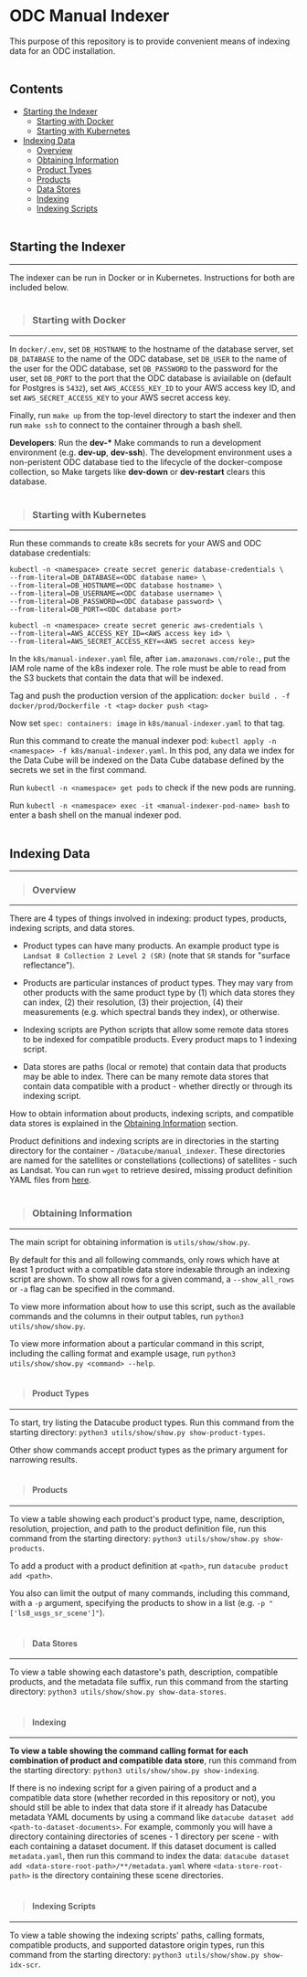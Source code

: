 # ODC Manual Indexer

This purpose of this repository is to provide convenient means of indexing data for an ODC installation.
<br><br>

## Contents

* [Starting the Indexer](#starting)
    * [Starting with Docker](#starting_docker)
    * [Starting with Kubernetes](#starting_k8s)
* [Indexing Data](#indexing)
    * [Overview](#indexing_overview)
    * [Obtaining Information](#info)
    * [Product Types](#info_product_types)
    * [Products](#info_products)
    * [Data Stores](#info_data)
    * [Indexing](#info_idx)
    * [Indexing Scripts](#info_idx_scr)
<br><br>

## <a name="starting"></a> Starting the Indexer
-----

The indexer can be run in Docker or in Kubernetes. Instructions for both are included below.
<br><br>

>### <a name="starting_docker"></a> Starting with Docker 
-----

In `docker/.env`, set `DB_HOSTNAME` to the hostname of the database server, set `DB_DATABASE` to the name of the ODC database, set `DB_USER` to the name of the user for the ODC database, set `DB_PASSWORD` to the password for the user, set `DB_PORT` to the port that the ODC database is aviailable on (default for Postgres is `5432`), set `AWS_ACCESS_KEY_ID` to your AWS access key ID, and set `AWS_SECRET_ACCESS_KEY` to your AWS secret access key.

Finally, run `make up` from the top-level directory to start the indexer and then run `make ssh` to connect to the container through a bash shell.

**Developers**: Run the **dev-\*** Make commands to run a development environment (e.g. **dev-up**, **dev-ssh**). The development environment uses a non-peristent ODC database tied to the lifecycle of the docker-compose collection, so Make targets like **dev-down** or **dev-restart** clears this database.
<br><br>

>### <a name="starting_k8s"></a> Starting with Kubernetes
-----

Run these commands to create k8s secrets for your AWS and ODC database credentials:
```
kubectl -n <namespace> create secret generic database-credentials \
--from-literal=DB_DATABASE=<ODC database name> \
--from-literal=DB_HOSTNAME=<ODC database hostname> \
--from-literal=DB_USERNAME=<ODC database username> \
--from-literal=DB_PASSWORD=<ODC database password> \
--from-literal=DB_PORT=<ODC database port>
```
```
kubectl -n <namespace> create secret generic aws-credentials \
--from-literal=AWS_ACCESS_KEY_ID=<AWS access key id> \
--from-literal=AWS_SECRET_ACCESS_KEY=<AWS secret access key>
```

In the `k8s/manual-indexer.yaml` file, after `iam.amazonaws.com/role:`, put the IAM role name of the k8s indexer role. The role must be able to read from the S3 buckets that contain the data that will be indexed.

Tag and push the production version of the application:
`docker build . -f docker/prod/Dockerfile -t <tag>`
`docker push <tag>`

Now set `spec: containers: image` in `k8s/manual-indexer.yaml` to that tag.

Run this command to create the manual indexer pod: `kubectl apply -n <namespace> -f k8s/manual-indexer.yaml`. In this pod, any data we index for the Data Cube will be indexed on the Data Cube database defined by the secrets we set in the first command.

Run `kubectl -n <namespace> get pods` to check if the new pods are running.

Run `kubectl -n <namespace> exec -it <manual-indexer-pod-name> bash` to enter a bash shell on the manual indexer pod.
<br><br>

## <a name="indexing"></a> Indexing Data
-----

>### <a name="indexing_overview"></a> Overview
-----

There are 4 types of things involved in indexing: product types, products, indexing scripts, and data stores.

* Product types can have many products. An example product type is `Landsat 8 Collection 2 Level 2 (SR)` (note that `SR` stands for "surface reflectance").

* Products are particular instances of product types. They may vary from other products with the same product type by (1) which data stores they can index, (2) their resolution, (3) their projection, (4) their measurements (e.g. which spectral bands they index), or otherwise.

* Indexing scripts are Python scripts that allow some remote data stores to be indexed for compatible products. Every product maps to 1 indexing script.

* Data stores are paths (local or remote) that contain data that products may be able to index. There can be many remote data stores that contain data compatible with a product - whether directly or through its indexing script.

How to obtain information about products, indexing scripts, and compatible data stores is explained in the [Obtaining Information](#info) section.

Product definitions and indexing scripts are in directories in the starting directory for the container - `/Datacube/manual_indexer`. These directories are named for the satellites or constellations (collections) of satellites - such as Landsat. You can run `wget` to retrieve desired, missing product definition YAML files from [here](https://github.com/opendatacube/datacube-core/tree/develop/docs/config_samples/dataset_types).
<br><br>

>### <a name="info"></a> Obtaining Information
-----

The main script for obtaining information is `utils/show/show.py`. 

By default for this and all following commands, only rows which have at least 1 product with a compatible data store indexable through an indexing script are shown. To show all rows for a given command, a `--show_all_rows` or `-a` flag can be specified in the command.

To view more information about how to use this script, such as the available commands and the columns in their output tables, run `python3 utils/show/show.py`.

To view more information about a particular command in this script, including the calling format and example usage, run `python3 utils/show/show.py <command> --help`.
<br><br>

>#### <a name="info_product_types"></a> Product Types
-----

To start, try listing the Datacube product types. Run this command from the starting directory: `python3 utils/show/show.py show-product-types`.

Other show commands accept product types as the primary argument for narrowing results.
<br><br>

>#### <a name="info_products"></a> Products
-----

To view a table showing each product's product type, name, description, resolution, projection, and path to the product definition file, run this command from the starting directory: `python3 utils/show/show.py show-products`.

To add a product with a product definition at `<path>`, run `datacube product add <path>`.

You also can limit the output of many commands, including this command, with a `-p` argument, specifying the products to show in a list (e.g. `-p "['ls8_usgs_sr_scene']"`).
<br><br>

>#### <a name="info_data"></a> Data Stores
-----

To view a table showing each datastore's path, description, compatible products, and the metadata file suffix, run this command from the starting directory: `python3 utils/show/show.py show-data-stores`.
<br><br>

>#### <a name="info_idx"></a> Indexing
-----

**To view a table showing the command calling format for each combination of product and compatible data store**, run this command from the starting directory: `python3 utils/show/show.py show-indexing`.

If there is no indexing script for a given pairing of a product and a compatible data store (whether recorded in this repository or not), you should still be able to index that data store if it already has Datacube metadata YAML documents by using a command like `datacube dataset add <path-to-dataset-documents>`. For example, commonly you will have a directory containing directories of scenes - 1 directory per scene - with each containing a dataset document. If this dataset document is called `metadata.yaml`, then run this command to index the data: `datacube dataset add <data-store-root-path>/**/metadata.yaml` where `<data-store-root-path>` is the directory containing these scene directories.
<br><br>

>#### <a name="info_idx_scr"></a> Indexing Scripts
-----

To view a table showing the indexing scripts' paths, calling formats, compatible products, and supported datastore origin types, run this command from the starting directory: `python3 utils/show/show.py show-idx-scr`.
